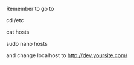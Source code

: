Remember to go to 

cd /etc

cat hosts

sudo nano hosts

and change localhost to http://dev.yoursite.com/